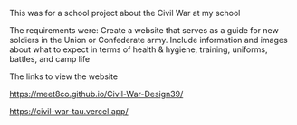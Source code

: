 This was for a school project about the Civil War at my school


The requirements were:
  Create a website that serves as a guide for new soldiers in the Union or Confederate army. Include information and images about what to expect in terms of health & hygiene, training, uniforms, battles, and camp life


The links to view the website

https://meet8co.github.io/Civil-War-Design39/

https://civil-war-tau.vercel.app/
